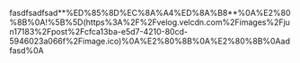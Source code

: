 fasdfsadfsad**%ED%85%8D%EC%8A%A4%ED%8A%B8**%0A%E2%80%8B%0A!%5B%5D(https%3A%2F%2Fvelog.velcdn.com%2Fimages%2Fjun17183%2Fpost%2Fcfca13ba-e5d7-4210-80cd-5946023a066f%2Fimage.ico)%0A%E2%80%8B%0A%E2%80%8B%0Aadfasd%0A